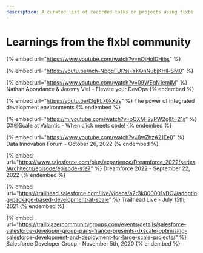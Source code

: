 ```yaml
---
description: A curated list of recorded talks on projects using flxbl
---
```


# Learnings from the flxbl community



{% embed url="https://www.youtube.com/watch?v=nOjHolDHihs" %}

{% embed url="https://youtu.be/nch-NppqFUI?si=YKQhNubjKHll-SM0" %}

{% embed url="https://www.youtube.com/watch?v=09WEqN1emIM" %}
Nathan Abondance & Jeremy Vial  - Elevate your DevOps
{% endembed %}

{% embed url="https://youtu.be/I3gPL70kXzs" %}
The power of integrated development environments
{% endembed %}

{% embed url="https://m.youtube.com/watch?v=oCXM-2yPW2g&t=21s" %}
DX@Scale at Valantic - When click meets code!
{% endembed %}

{% embed url="https://www.youtube.com/watch?v=8wZhzA21Ee0" %}
Data Innovation Forum - October 26, 2022
{% endembed %}



{% embed url="https://www.salesforce.com/plus/experience/Dreamforce_2022/series/Architects/episode/episode-s1e7" %}
Dreamforce 2022 - September 22, 2022
{% endembed %}

{% embed url="https://trailhead.salesforce.com/live/videos/a2r3k000001vDOJ/adopting-package-based-development-at-scale" %}
Trailhead Live - July 15th, 2021
{% endembed %}

{% embed url="https://trailblazercommunitygroups.com/events/details/salesforce-salesforce-developer-group-paris-france-presents-dxscale-optimizing-salesforce-development-and-deployment-for-large-scale-projects/" %}
Salesforce Developer Group - November 5th, 2020
{% endembed %}

